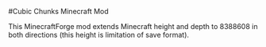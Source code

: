 #Cubic Chunks Minecraft Mod

This MinecraftForge mod extends Minecraft height and depth to 8388608 in both directions (this height is limitation of save format).


